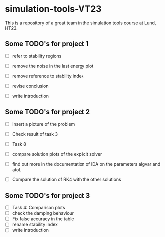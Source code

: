 # simulation-tools-VT23
This is a repository of a great team in the simulation tools course at Lund, HT23.

## Some TODO's for project 1
- [ ] refer to stability regions
- [ ] remove the noise in the last energy plot
- [ ] remove reference to stability index
- [ ] revise conclusion
- [ ] write introduction


## Some TODO's for project 2
- [ ] insert a picture of the problem
- [ ] Check result of task 3
- [ ] Task 8
- [ ] compare solution plots of the explicit solver
- [ ] find out more in the documentation of IDA on the parameters algvar and atol.
- [ ] Compare the solution of RK4 with the other solutions


## Some TODO's for project 3
- [ ] Task 4: Comparison plots
- [ ] check the damping behaviour
- [ ] Fix false accuracy in the table
- [ ] rename stability index
- [ ] write introduction
